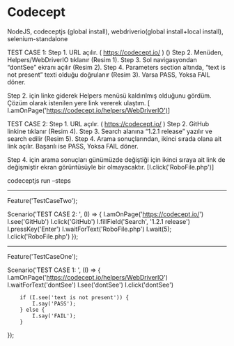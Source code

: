 # Codecept
NodeJS, codeceptjs (global install), webdriverio(global install+local install), selenium-standalone 

TEST CASE 1: 
Step 1. URL açılır. ( https://codecept.io/ ) ()
Step 2. Menüden, Helpers/WebDriverIO  tıklanır (Resim 1).
Step 3. Sol navigasyondan “dontSee” ekranı açılır (Resim 2).
Step 4. Parameters section altında, “text is not present” texti olduğu doğrulanır (Resim 3). Varsa PASS, Yoksa FAIL döner.

Step 2. için linke giderek Helpers menüsü kaldırılmış olduğunu gördüm. Çözüm olarak istenilen yere link vererek ulaştım. [ I.amOnPage('https://codecept.io/helpers/WebDriverIO')]

TEST CASE 2: 
Step 1. URL açılır. ( https://codecept.io/ )
Step 2. GitHub linkine tıklanır (Resim 4).
Step 3. Search alanına “1.2.1 release” yazılır ve search edilir (Resim 5).
Step 4. Arama sonuçlarından, ikinci sırada olana ait link açılır. Başarılı ise PASS, Yoksa FAIL döner.

Step 4. için arama sonuçları günümüzde değiştiği için ikinci sıraya ait link de değişmiştir ekran görüntüsüyle bir olmayacaktır. [I.click('RoboFile.php')]

codeceptjs run –steps

--------------

Feature('TestCaseTwo');

Scenario('TEST CASE 2: ', (I) => {
	I.amOnPage('https://codecept.io/')
	I.see('GitHub')
	I.click('GitHub')
	I.fillField('Search', '1.2.1 release')
    I.pressKey('Enter')
	I.waitForText('RoboFile.php')
	I.wait(5);
	I.click('RoboFile.php')
});


---------------


Feature('TestCaseOne');

Scenario('TEST CASE 1: ', (I) => {
	 I.amOnPage('https://codecept.io/helpers/WebDriverIO')
		I.waitForText('dontSee')
		I.see('dontSee')
		I.click('dontSee')
		
		if (I.see('text is not present')) {
			I.say('PASS');
		} else {
			I.say('FAIL');
		}
});

